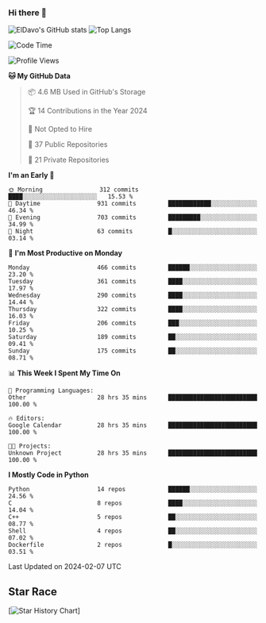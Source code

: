 ### Hi there 👋
![ElDavo's GitHub stats](https://github-readme-stats.vercel.app/api?username=ElDavoo&show_icons=true&theme=chartreuse-dark)
![Top Langs](https://github-readme-stats.vercel.app/api/top-langs/?username=ElDavoo&theme=chartreuse-dark&layout=compact)

<!--START_SECTION:waka-->
![Code Time](http://img.shields.io/badge/Code%20Time-878%20hrs%2035%20mins-blue)

![Profile Views](http://img.shields.io/badge/Profile%20Views-1-blue)

**🐱 My GitHub Data** 

> 📦 4.6 MB Used in GitHub's Storage 
 > 
> 🏆 14 Contributions in the Year 2024
 > 
> 🚫 Not Opted to Hire
 > 
> 📜 37 Public Repositories 
 > 
> 🔑 21 Private Repositories 
 > 
**I'm an Early 🐤** 

```text
🌞 Morning                312 commits         ████░░░░░░░░░░░░░░░░░░░░░   15.53 % 
🌆 Daytime                931 commits         ████████████░░░░░░░░░░░░░   46.34 % 
🌃 Evening                703 commits         █████████░░░░░░░░░░░░░░░░   34.99 % 
🌙 Night                  63 commits          █░░░░░░░░░░░░░░░░░░░░░░░░   03.14 % 
```
📅 **I'm Most Productive on Monday** 

```text
Monday                   466 commits         ██████░░░░░░░░░░░░░░░░░░░   23.20 % 
Tuesday                  361 commits         ████░░░░░░░░░░░░░░░░░░░░░   17.97 % 
Wednesday                290 commits         ████░░░░░░░░░░░░░░░░░░░░░   14.44 % 
Thursday                 322 commits         ████░░░░░░░░░░░░░░░░░░░░░   16.03 % 
Friday                   206 commits         ███░░░░░░░░░░░░░░░░░░░░░░   10.25 % 
Saturday                 189 commits         ██░░░░░░░░░░░░░░░░░░░░░░░   09.41 % 
Sunday                   175 commits         ██░░░░░░░░░░░░░░░░░░░░░░░   08.71 % 
```


📊 **This Week I Spent My Time On** 

```text
💬 Programming Languages: 
Other                    28 hrs 35 mins      █████████████████████████   100.00 % 

🔥 Editors: 
Google Calendar          28 hrs 35 mins      █████████████████████████   100.00 % 

🐱‍💻 Projects: 
Unknown Project          28 hrs 35 mins      █████████████████████████   100.00 % 
```

**I Mostly Code in Python** 

```text
Python                   14 repos            ██████░░░░░░░░░░░░░░░░░░░   24.56 % 
C                        8 repos             ████░░░░░░░░░░░░░░░░░░░░░   14.04 % 
C++                      5 repos             ██░░░░░░░░░░░░░░░░░░░░░░░   08.77 % 
Shell                    4 repos             ██░░░░░░░░░░░░░░░░░░░░░░░   07.02 % 
Dockerfile               2 repos             █░░░░░░░░░░░░░░░░░░░░░░░░   03.51 % 
```




 Last Updated on 2024-02-07 UTC
<!--END_SECTION:waka-->

## Star Race

[![Star History Chart](https://api.star-history.com/svg?repos=ElDavoo/WhatsApp-Crypt14-Crypt15-Decrypter,ElDavoo/TuringOS,EliteAndroidApps/WhatsApp-Crypt12-Decrypter,KnugiHK/Whatsapp-Chat-Exporter&type=Date)]
